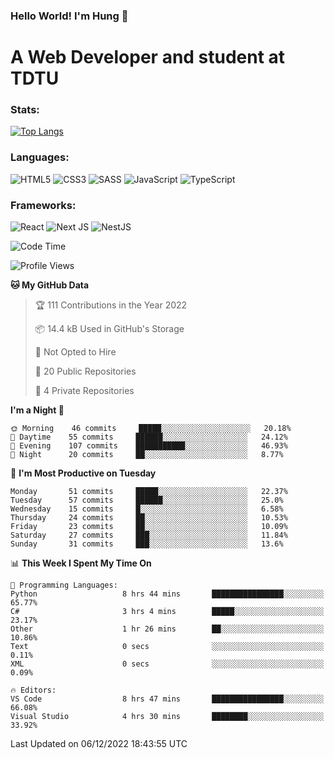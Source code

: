 ### Hello World! I'm Hung :wave:

# A Web Developer and student at TDTU

### Stats:
[![Top Langs](https://github-readme-stats.vercel.app/api/top-langs/?username=Kuroo-nekoo&layout=compact)](https://github.com/anuraghazra/github-readme-stats)

### Languages:
![HTML5](https://img.shields.io/badge/html5-%23E34F26.svg?style=for-the-badge&logo=html5&logoColor=%23E34F26&color=white)
![CSS3](https://img.shields.io/badge/css3-%231572B6.svg?style=for-the-badge&logo=css3&logoColor=%231572B6&color=white)
![SASS](https://img.shields.io/badge/SASS-hotpink.svg?style=for-the-badge&logo=SASS&logoColor=hotpink&color=white)
![JavaScript](https://img.shields.io/badge/javascript-%23323330.svg?style=for-the-badge&logo=javascript&logoColor=%23F7DF1E&color=white)
![TypeScript](https://img.shields.io/badge/typescript-%23007ACC.svg?style=for-the-badge&logo=typescript&logoColor=%23007ACC&color=white)  

### Frameworks:
![React](https://img.shields.io/badge/react-%2320232a.svg?style=for-the-badge&logo=react&logoColor=%%2361DAFB&color=white)
![Next JS](https://img.shields.io/badge/Next-black?style=for-the-badge&logo=next.js&logoColor=black&color=white)
![NestJS](https://img.shields.io/badge/nestjs-%23E0234E.svg?style=for-the-badge&logo=nestjs&logoColor=%23E0234E&color=white)  

<!--START_SECTION:waka-->
![Code Time](http://img.shields.io/badge/Code%20Time-144%20hrs%2036%20mins-blue)

![Profile Views](http://img.shields.io/badge/Profile%20Views-0-blue)

**🐱 My GitHub Data** 

> 🏆 111 Contributions in the Year 2022
 > 
> 📦 14.4 kB Used in GitHub's Storage 
 > 
> 🚫 Not Opted to Hire
 > 
> 📜 20 Public Repositories 
 > 
> 🔑 4 Private Repositories  
 > 
**I'm a Night 🦉** 

```text
🌞 Morning    46 commits     █████░░░░░░░░░░░░░░░░░░░░   20.18% 
🌆 Daytime    55 commits     ██████░░░░░░░░░░░░░░░░░░░   24.12% 
🌃 Evening    107 commits    ███████████░░░░░░░░░░░░░░   46.93% 
🌙 Night      20 commits     ██░░░░░░░░░░░░░░░░░░░░░░░   8.77%

```
📅 **I'm Most Productive on Tuesday** 

```text
Monday       51 commits     █████░░░░░░░░░░░░░░░░░░░░   22.37% 
Tuesday      57 commits     ██████░░░░░░░░░░░░░░░░░░░   25.0% 
Wednesday    15 commits     █░░░░░░░░░░░░░░░░░░░░░░░░   6.58% 
Thursday     24 commits     ██░░░░░░░░░░░░░░░░░░░░░░░   10.53% 
Friday       23 commits     ██░░░░░░░░░░░░░░░░░░░░░░░   10.09% 
Saturday     27 commits     ███░░░░░░░░░░░░░░░░░░░░░░   11.84% 
Sunday       31 commits     ███░░░░░░░░░░░░░░░░░░░░░░   13.6%

```


📊 **This Week I Spent My Time On** 

```text
💬 Programming Languages: 
Python                   8 hrs 44 mins       ████████████████░░░░░░░░░   65.77% 
C#                       3 hrs 4 mins        █████░░░░░░░░░░░░░░░░░░░░   23.17% 
Other                    1 hr 26 mins        ██░░░░░░░░░░░░░░░░░░░░░░░   10.86% 
Text                     0 secs              ░░░░░░░░░░░░░░░░░░░░░░░░░   0.11% 
XML                      0 secs              ░░░░░░░░░░░░░░░░░░░░░░░░░   0.09%

🔥 Editors: 
VS Code                  8 hrs 47 mins       ████████████████░░░░░░░░░   66.08% 
Visual Studio            4 hrs 30 mins       ████████░░░░░░░░░░░░░░░░░   33.92%

```


 Last Updated on 06/12/2022 18:43:55 UTC
<!--END_SECTION:waka-->
